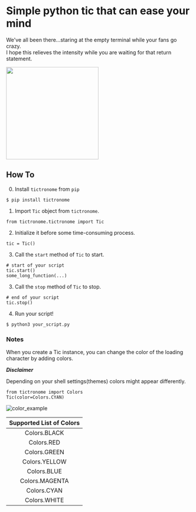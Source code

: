 # Simple python tic that can ease your mind

We've all been there...staring at the empty terminal while your fans go crazy.  
I hope this relieves the intensity while you are waiting for that return statement.

<img src="assets/simple-tics.gif" width="250"/>
<!-- <img src="assets/seconds.gif" width="250"/> -->

## How To

0. Install `tictronome` from `pip`

```{shell}
$ pip install tictronome
```

1. Import `Tic` object from `tictronome`.

```{python}
from tictronome.tictronome import Tic
```

2. Initialize it before some time-consuming process.

```{python}
tic = Tic()
```

3. Call the `start` method of `Tic` to start.

```{python}
# start of your script
tic.start()
some_long_function(...)
```

3. Call the `stop` method of `Tic` to stop.

```{python}
# end of your script
tic.stop()
```

4. Run your script!

```{shell}
$ python3 your_script.py
```

### Notes

When you create a Tic instance, you can change the color of the loading character by adding colors.

**_Disclaimer_**

Depending on your shell settings(themes) colors might appear differently.

```{python}
from tictronome import Colors
Tic(color=Colors.CYAN)
```

![color_example](./assets/color_example.png)

| Supported List of Colors
| :---:
| Colors.BLACK
| Colors.RED
| Colors.GREEN
| Colors.YELLOW
| Colors.BLUE
| Colors.MAGENTA
| Colors.CYAN
| Colors.WHITE

